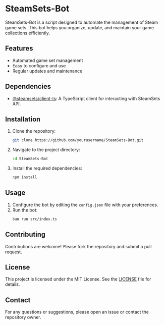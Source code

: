 # SteamSets-Bot

SteamSets-Bot is a script designed to automate the management of Steam game sets. This bot helps you organize, update, and maintain your game collections efficiently.

## Features

- Automated game set management
- Easy to configure and use
- Regular updates and maintenance
## Dependencies

- [@steamsets/client-ts](https://www.npmjs.com/package/@steamsets/client-ts): A TypeScript client for interacting with SteamSets API.
## Installation

1. Clone the repository:
    ```bash
    git clone https://github.com/yourusername/SteamSets-Bot.git
    ```
2. Navigate to the project directory:
    ```bash
    cd SteamSets-Bot
    ```
3. Install the required dependencies:
    ```bash
    npm install
    ```

## Usage

1. Configure the bot by editing the `config.json` file with your preferences.
2. Run the bot:
    ```bash
    bun run src/index.ts
    ```

## Contributing

Contributions are welcome! Please fork the repository and submit a pull request.

## License

This project is licensed under the MIT License. See the [LICENSE](LICENSE) file for details.

## Contact

For any questions or suggestions, please open an issue or contact the repository owner.
